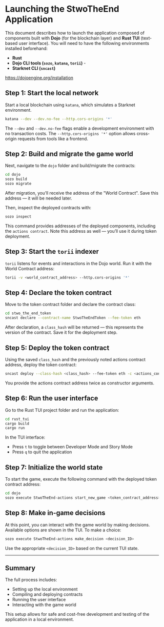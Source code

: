 # Launching the StwoTheEnd Application

This document describes how to launch the application composed of components built with **Dojo** (for the blockchain layer) and **Rust TUI** (text-based user interface). You will need to have the following environments installed beforehand:  
- **Rust**  
- **Dojo CLI tools (`sozo`, `katana`, `torii`)**  - 
- **Starknet CLI (`sncast`)**

https://dojoengine.org/installation

## Step 1: Start the local network

Start a local blockchain using `katana`, which simulates a Starknet environment.

```bash
katana --dev --dev.no-fee --http.cors-origins '*'
```

The `--dev` and `--dev.no-fee` flags enable a development environment with no transaction costs. The `--http.cors-origins '*'` option allows cross-origin requests from tools like a frontend.

## Step 2: Build and migrate the game world

Next, navigate to the `dojo` folder and build/migrate the contracts:

```bash
cd dojo
sozo build
sozo migrate
```

After migration, you'll receive the address of the "World Contract". Save this address — it will be needed later.

Then, inspect the deployed contracts with:

```bash
sozo inspect
```

This command provides addresses of the deployed components, including the `actions contract`. Note this address as well — you’ll use it during token deployment.

## Step 3: Start the `torii` indexer

`torii` listens for events and interactions in the Dojo world. Run it with the World Contract address:

```bash
torii -v <world_contract_address> --http.cors-origins '*'
```

## Step 4: Declare the token contract

Move to the token contract folder and declare the contract class:

```bash
cd stwo_the_end_token
sncast declare --contract-name StwoTheEndToken --fee-token eth
```

After declaration, a `class_hash` will be returned — this represents the version of the contract. Save it for the deployment step.

## Step 5: Deploy the token contract

Using the saved `class_hash` and the previously noted actions contract address, deploy the token contract:

```bash
sncast deploy --class-hash <class_hash> --fee-token eth -c <actions_contract_address> <actions_contract_address>
```

You provide the actions contract address twice as constructor arguments.

## Step 6: Run the user interface

Go to the Rust TUI project folder and run the application:

```bash
cd rust_tui
cargo build
cargo run
```

In the TUI interface:
- Press `t` to toggle between Developer Mode and Story Mode
- Press `q` to quit the application

## Step 7: Initialize the world state

To start the game, execute the following command with the deployed token contract address:

```bash
cd dojo
sozo execute StwoTheEnd-actions start_new_game <token_contract_address>
```

## Step 8: Make in-game decisions

At this point, you can interact with the game world by making decisions. Available options are shown in the TUI. To make a choice:

```bash
sozo execute StwoTheEnd-actions make_decision <decision_ID>
```

Use the appropriate `<decision_ID>` based on the current TUI state.

---

## Summary

The full process includes:
- Setting up the local environment
- Compiling and deploying contracts
- Running the user interface
- Interacting with the game world

This setup allows for safe and cost-free development and testing of the application in a local environment.